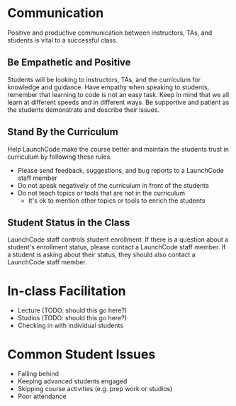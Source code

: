 # Communication
Positive and productive communication between instructors, TAs, and students is vital to a successful class.

## Be Empathetic and Positive
Students will be looking to instructors, TAs, and the curriculum for knowledge and guidance. Have empathy when speaking to students, remember that learning to code is not an easy task. Keep in mind that we all learn at different speeds and in different ways. Be supportive and patient as the students demonstrate and describe their issues.

## Stand By the Curriculum
Help LaunchCode make the course better and maintain the students trust in curriculum by following these rules.
* Please send feedback, suggestions, and bug reports to a LaunchCode staff member
* Do not speak negatively of the curriculum in front of the students
* Do not teach topics or tools that are not in the curriculum
  * It's ok to mention other topics or tools to enrich the students

## Student Status in the Class
LaunchCode staff controls student enrollment. If there is a question about a student's enrollment status, please contact a LaunchCode staff member. If a student is asking about their status, they should also contact a LaunchCode staff member.

# In-class Facilitation
* Lecture (TODO: should this go here?)
* Studios (TODO: should this go here?)
* Checking in with individual students

# Common Student Issues
* Falling behind
* Keeping advanced students engaged
* Skipping course activities (e.g. prep work or studios)
* Poor attendance 
